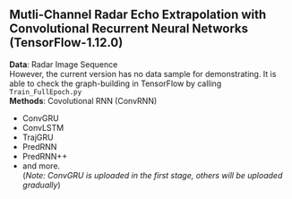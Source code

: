 ## Mutli-Channel Radar Echo Extrapolation with Convolutional Recurrent Neural Networks (TensorFlow-1.12.0)
**Data**: Radar Image Sequence\
  However, the current version has no data sample for demonstrating. It is able to check the graph-building in TensorFlow by calling `Train_FullEpoch.py`\
**Methods**: Covolutional RNN (ConvRNN)
  - ConvGRU
  - ConvLSTM
  - TrajGRU
  - PredRNN
  - PredRNN++
  - and more.
  \
  (_Note: ConvGRU is uploaded in the first stage, others will be uploaded gradually_)
